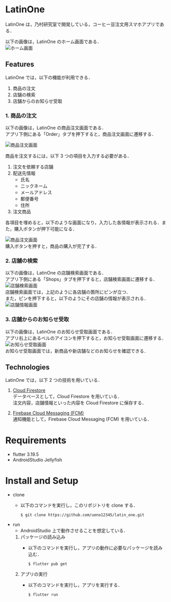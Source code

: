 # LatinOne
LatinOne は，乃村研究室で開発している，コーヒー豆注文用スマホアプリである．

以下の画像は，LatinOne のホーム画面である．  
![ホーム画面](./images/home.png "ホーム画面")

## Features

LatinOne では，以下の機能が利用できる．  
1. 商品の注文  
2. 店舗の検索  
3. 店舗からのお知らせ受取  

### 1\. 商品の注文
以下の画像は，LatinOne の商品注文画面である．  
アプリ下側にある「Order」タブを押下すると，商品注文画面に遷移する．

![商品注文画面](./images/order.png "商品注文画面")

商品を注文するには，以下 3 つの項目を入力する必要がある．  
1. 注文を依頼する店舗  
2. 配送先情報
    * 氏名
    * ニックネーム
    * メールアドレス
    * 郵便番号
    * 住所  
3. 注文商品  

各項目を埋めると，以下のような画面になり，入力した各情報が表示される．また，購入ボタンが押下可能になる．  

![商品注文画面](./images/orderselected.png "商品注文画面")  
購入ボタンを押すと，商品の購入が完了する．

### 2\. 店舗の検索
以下の画像は，LatinOne の店舗検索画面である．  
アプリ下側にある「Shops」タブを押下すると，店舗検索画面に遷移する．  
![店舗検索画面](./images/shops.png "店舗検索画面")  
店舗検索画面では，上記のように各店舗の箇所にピンが立つ．  
また，ピンを押下すると，以下のようにその店舗の情報が表示される．  
![店舗情報画面](./images/shopdetail.png "店舗情報画面")  

### 3\. 店舗からのお知らせ受取
以下の画像は，LatinOne のお知らせ受取画面である．  
アプリ右上にあるベルのアイコンを押下すると，お知らせ受取画面に遷移する．  
![お知らせ受取画面](./images/inbox.png "お知らせ受取画面")  
お知らせ受取画面では，新商品や新店舗などのお知らせを確認できる．

## Technologies
LatinOne では，以下 2 つの技術を用いている．
1. [Cloud Firestore](https://firebase.google.com/docs/firestore?hl=ja)  
    データベースとして，Cloud Firestore を用いている．  
    注文内容，店舗情報といった内容を Cloud Firestore に保存する．

2. [Firebase Cloud Messaging (FCM)](https://firebase.google.com/docs/cloud-messaging?hl=ja)  
    通知機能として，Firebase Cloud Messaging (FCM) を用いている．  


# Requirements
* flutter 3.19.5
* AndroidStudio Jellyfish

# Install and Setup
- clone
  - 以下のコマンドを実行し，このリポジトリを clone する．

    ```
    $ git clone https://github.com/ueno12345/latin_one.git
    ```
- run
  - AndroidStudio 上で動作させることを想定している．
  1. パッケージの読み込み  
      - 以下のコマンドを実行し，アプリの動作に必要なパッケージを読み込む．

        ```
        $ flutter pub get
        ```
  2. アプリの実行  
      - 以下のコマンドを実行し，アプリを実行する．

        ```
        $ flutter run
        ```
